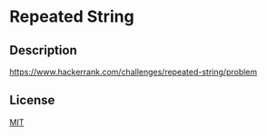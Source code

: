 # Repeated String

## Description
https://www.hackerrank.com/challenges/repeated-string/problem

## License
[MIT](https://choosealicense.com/licenses/mit/)
